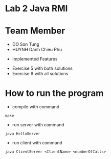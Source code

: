 # Lab 2 Java RMI

# Team Member
+ DO Son Tung
+ HUYNH Danh Chieu Phu

* Implemented Features
+ Exercise 5 with both solutions
+ Exercise 6 with all solutions

# How to run the program
+ compile with command
~~~~
make
~~~~
+ run server with command
~~~~
java HelloServer
~~~~
+ run client with command
~~~~
java ClientServer <ClientName> <numberOfCalls>
~~~~
